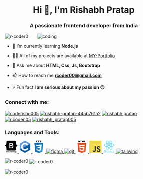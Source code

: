 <h1 align="center">Hi 👋, I'm Rishabh Pratap</h1>
<h3 align="center">A passionate frontend developer from India</h3>
<img align="right" alt="coding" width="400" src="https://media1.giphy.com/media/v1.Y2lkPTc5MGI3NjExNjBsY2g4NzUwMjVubGE2NXBrY2dvY3Jvc3Nic25vOXB0Z3RiZHA5cyZlcD12MV9naWZzX3NlYXJjaCZjdD1n/qgQUggAC3Pfv687qPC/giphy.gif">

<p align="left"> <img src="https://komarev.com/ghpvc/?username=r-coder0&label=Profile%20views&color=0e75b6&style=flat" alt="r-coder0" /> </p>

- 🌱 I’m currently learning **Node.js**

- 👨‍💻 All of my projects are available at [MY-Portfolio](https://r-coder0.github.io/personal-portfolio/)

- 💬 Ask me about **HTML, Css, Js, Bootstrap**

- 📫 How to reach me **rcoder00@gmail.com**

- ⚡ Fun fact **I am serious about my passion 😒**

<h3 align="left">Connect with me:</h3>
<p align="left">
<a href="https://twitter.com/coderishu005" target="blank"><img align="center" src="https://raw.githubusercontent.com/rahuldkjain/github-profile-readme-generator/master/src/images/icons/Social/twitter.svg" alt="coderishu005" height="30" width="40" /></a>
<a href="https://linkedin.com/in/rishabh-pratap-445b761a2" target="blank"><img align="center" src="https://raw.githubusercontent.com/rahuldkjain/github-profile-readme-generator/master/src/images/icons/Social/linked-in-alt.svg" alt="rishabh-pratap-445b761a2" height="30" width="40" /></a>
<a href="https://stackoverflow.com/users/rishabh pratap" target="blank"><img align="center" src="https://raw.githubusercontent.com/rahuldkjain/github-profile-readme-generator/master/src/images/icons/Social/stack-overflow.svg" alt="rishabh pratap" height="30" width="40" /></a>
<a href="https://fb.com/r.coder.05" target="blank"><img align="center" src="https://raw.githubusercontent.com/rahuldkjain/github-profile-readme-generator/master/src/images/icons/Social/facebook.svg" alt="r.coder.05" height="30" width="40" /></a>
<a href="https://instagram.com/rishabh_pratap005" target="blank"><img align="center" src="https://raw.githubusercontent.com/rahuldkjain/github-profile-readme-generator/master/src/images/icons/Social/instagram.svg" alt="rishabh_pratap005" height="30" width="40" /></a>
</p>

<h3 align="left">Languages and Tools:</h3>
<p align="left"> <a href="https://getbootstrap.com" target="_blank" rel="noreferrer"> <img src="https://raw.githubusercontent.com/devicons/devicon/master/icons/bootstrap/bootstrap-plain-wordmark.svg" alt="bootstrap" width="40" height="40"/> </a> <a href="https://www.cprogramming.com/" target="_blank" rel="noreferrer"> <img src="https://raw.githubusercontent.com/devicons/devicon/master/icons/c/c-original.svg" alt="c" width="40" height="40"/> </a> <a href="https://www.w3schools.com/css/" target="_blank" rel="noreferrer"> <img src="https://raw.githubusercontent.com/devicons/devicon/master/icons/css3/css3-original-wordmark.svg" alt="css3" width="40" height="40"/> </a> <a href="https://www.figma.com/" target="_blank" rel="noreferrer"> <img src="https://www.vectorlogo.zone/logos/figma/figma-icon.svg" alt="figma" width="40" height="40"/> </a> <a href="https://git-scm.com/" target="_blank" rel="noreferrer"> <img src="https://www.vectorlogo.zone/logos/git-scm/git-scm-icon.svg" alt="git" width="40" height="40"/> </a> <a href="https://www.w3.org/html/" target="_blank" rel="noreferrer"> <img src="https://raw.githubusercontent.com/devicons/devicon/master/icons/html5/html5-original-wordmark.svg" alt="html5" width="40" height="40"/> </a> <a href="https://developer.mozilla.org/en-US/docs/Web/JavaScript" target="_blank" rel="noreferrer"> <img src="https://raw.githubusercontent.com/devicons/devicon/master/icons/javascript/javascript-original.svg" alt="javascript" width="40" height="40"/> </a> <a href="https://reactjs.org/" target="_blank" rel="noreferrer"> <img src="https://raw.githubusercontent.com/devicons/devicon/master/icons/react/react-original-wordmark.svg" alt="react" width="40" height="40"/> </a> <a href="https://tailwindcss.com/" target="_blank" rel="noreferrer"> <img src="https://www.vectorlogo.zone/logos/tailwindcss/tailwindcss-icon.svg" alt="tailwind" width="40" height="40"/> </a> </p>

<p><img align="left" src="https://github-readme-stats.vercel.app/api/top-langs?username=r-coder0&show_icons=true&locale=en&layout=compact" alt="r-coder0" /></p>

<p>&nbsp;<img align="center" src="https://github-readme-stats.vercel.app/api?username=r-coder0&show_icons=true&locale=en" alt="r-coder0" /></p>

<p><img align="center" src="https://github-readme-streak-stats.herokuapp.com/?user=r-coder0&" alt="r-coder0" /></p>
